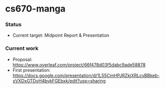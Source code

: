 # cs670-manga

### Status

- Current target: Midpoint Report & Presentation

### Current work

- Proposal: https://www.overleaf.com/project/66f478d03f5dabc9ade58878
- First presentation: https://docs.google.com/presentation/d/1L55CmHPJRZkjXRLcvBBkeb-xVXDxGTDvH4bykFGEbxk/edit?usp=sharing

